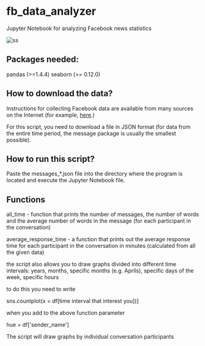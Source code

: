 # fb_data_analyzer
Jupyter Notebook for analyzing Facebook news statistics

![ss](https://user-images.githubusercontent.com/113773292/200026027-332e1c22-7705-479e-bd60-977b830dd0c3.png)

## Packages needed:
 pandas (>=1.4.4)
 seaborn (>= 0.12.0)

 ## How to download the data?

Instructions for collecting Facebook data are available from many sources on the Internet (for example, [here](https://www.facebook.com/help/212802592074644).) 

For this script, you need to download a file in JSON format (for data from the entire time period, the message package is usually the smallest possible).

## How to run this script?

Paste the messages_*.json file into the directory where the program is located and execute the Jupyter Notebook file.

## Functions

all_time - function that prints the number of messages, the number of words and the average number of words in the message (for each participant in the conversation)

average_response_time - a function that prints out the average response time for each participant in the conversation in minutes (calculated from all the given data)

the script also allows you to draw graphs divided into different time intervals:
years, months, specific months (e.g. Aprils), specific days of the week, specific hours

to do this you need to write

sns.countplot(x = df[time interval that interest you])]

when you add to the above function parameter

hue = df['sender_name']

The script will draw graphs by individual conversation participants
